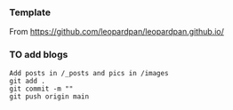 ### Template
From https://github.com/leopardpan/leopardpan.github.io/


### TO add blogs
```
Add posts in /_posts and pics in /images
git add .
git commit -m ""
git push origin main
```